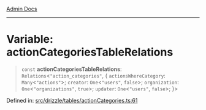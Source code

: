 [Admin Docs](/)

***

# Variable: actionCategoriesTableRelations

> `const` **actionCategoriesTableRelations**: `Relations`\<`"action_categories"`, \{ `actionsWhereCategory`: `Many`\<`"actions"`\>; `creator`: `One`\<`"users"`, `false`\>; `organization`: `One`\<`"organizations"`, `true`\>; `updater`: `One`\<`"users"`, `false`\>; \}\>

Defined in: [src/drizzle/tables/actionCategories.ts:61](https://github.com/gautam-divyanshu/talawa-api/blob/22f85ff86fcf5f38b53dcdb9fe90ab33ea32d944/src/drizzle/tables/actionCategories.ts#L61)
